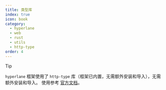 ```yaml
---
title: 类型库
index: true
icon: book
category:
  - hyperlane
  - web
  - rust
  - utils
  - http-type
order: 4
---
```


<Share colorful />

> [!tip]
>
> `hyperlane` 框架使用了 `http-type` 库（框架已内置，无需额外安装和导入），无需额外安装和导入。
> 使用参考 [官方文档](../../http-type/README.md)。

<Bottom />
